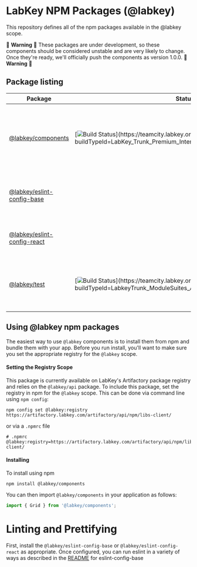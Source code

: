 # LabKey NPM Packages (@labkey)

This repository defines all of the npm packages available in the @labkey scope.

:construction: **Warning** :construction:
These packages are under development, so these components should be considered unstable and are very likely to change.
Once they're ready, we'll officially push the components as version 1.0.0.
:construction: **Warning** :construction:

## Package listing

<!--- keep these alphabetical --->
| Package | Status | Description |
| --- | --- | --- |
| [@labkey/components](packages/components/README.md) | [![Build Status](https://teamcity.labkey.org/app/rest/builds/buildType:(id:LabKey_Trunk_Premium_InternalSuites_GlassComponentsUnitTest)/statusIcon)](https://teamcity.labkey.org/viewType.html?buildTypeId=LabKey_Trunk_Premium_InternalSuites_GlassComponentsUnitTest) | All components, models, actions, and utility functions for LabKey applications and pages
| [@labkey/eslint-config-base](packages/eslint-config-base/README.md) | | Base ESLint configuration with TypeScript and Prettier support.
| [@labkey/eslint-config-react](packages/eslint-config-react/README.md) | | Extends the base configuration with React support.
| [@labkey/test](packages/test/README.md) | [![Build Status](https://teamcity.labkey.org/app/rest/builds/buildType:(id:LabkeyTrunk_ModuleSuites_ApiSuites_LabkeyTestIntegration)/statusIcon)](https://teamcity.labkey.org/viewType.html?buildTypeId=LabkeyTrunk_ModuleSuites_ApiSuites_LabkeyTestIntegration) | Utilities and configurations for running JavaScript tests with LabKey Server.


## Using @labkey npm packages

The easiest way to use `@labkey` components is to install them from npm and bundle them with your app.
Before you run install, you'll want to make sure you set the appropriate registry for the `@labkey` scope.

#### Setting the Registry Scope

This package is currently available on LabKey's Artifactory package registry and relies on
the `@labkey/api` package.  To include this package, set the registry in npm for the `@labkey` scope.
This can be done via command line using `npm config`:
```
npm config set @labkey:registry https://artifactory.labkey.com/artifactory/api/npm/libs-client/
```
or via a `.npmrc` file
```
# .npmrc
@labkey:registry=https://artifactory.labkey.com/artifactory/api/npm/libs-client/
```

#### Installing

To install using npm
```
npm install @labkey/components
```
You can then import `@labkey/components` in your application as follows:
```js
import { Grid } from '@labkey/components';
```

# Linting and Prettifying

First, install the `@labkey/eslint-config-base` or `@labkey/eslint-config-react` as appropriate.
Once configured, you can run eslint in a variety of ways as described in the [README](packages/eslint-config-base/README.md) for eslint-config-base


